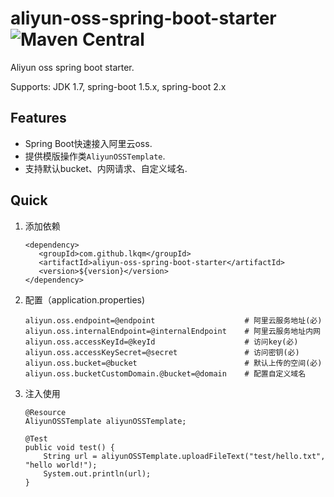 # aliyun-oss-spring-boot-starter ![Maven Central](https://img.shields.io/maven-central/v/com.github.lkqm/aliyun-oss-spring-boot-starter)

Aliyun oss spring boot starter.

Supports: JDK 1.7, spring-boot 1.5.x, spring-boot 2.x

## Features
- Spring Boot快速接入阿里云oss.
- 提供模版操作类`AliyunOSSTemplate`.
- 支持默认bucket、内网请求、自定义域名.


## Quick
1. 添加依赖
    ```
   <dependency>
       <groupId>com.github.lkqm</groupId>
       <artifactId>aliyun-oss-spring-boot-starter</artifactId>
       <version>${version}</version>
   </dependency>
    ```

2. 配置（application.properties)
    ```
   aliyun.oss.endpoint=@endpoint                    # 阿里云服务地址(必)
   aliyun.oss.internalEndpoint=@internalEndpoint    # 阿里云服务地址内网
   aliyun.oss.accessKeyId=@keyId                    # 访问key(必)
   aliyun.oss.accessKeySecret=@secret               # 访问密钥(必)
   aliyun.oss.bucket=@bucket                        # 默认上传的空间(必)
   aliyun.oss.bucketCustomDomain.@bucket=@domain    # 配置自定义域名
   ```

3. 注入使用
    ```
    @Resource
    AliyunOSSTemplate aliyunOSSTemplate;

    @Test
    public void test() {
        String url = aliyunOSSTemplate.uploadFileText("test/hello.txt", "hello world!");
        System.out.println(url);
    }
    ```